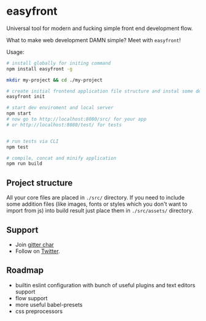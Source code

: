 # easyfront

Universal tool for modern and fucking simple front end development flow.

What to make web development DAMN simple? Meet with `easyfront`!

Usage:

```bash
# install globally for initing command
npm install easyfront -g

mkdir my-project && cd ./my-project

# create initial frontend application file structure and instal some deps
easyfront init

# start dev enviroment and local server
npm start
# now go to http://localhost:8080/src/ for your app
# or http://localhost:8080/test/ for tests


# run tests via CLI
npm test

# compile, concat and minify application
npm run build


```

## Project structure

All your core files are placed in `./src/` directory.
If you need to include some addition files (like images, fonts or styles which you don't want to import from js) into build result just place them in `./src/assets/` directory.

## Support

- Join [gitter char](https://gitter.im/lavrton/easyfront)
- Follow on [Twitter](https://twitter.com/lavrton).

## Roadmap

- builtin eslint configuration with bunch of useful plugins and text editors support
- flow support
- more useful babel-presets
- css preprocessors
